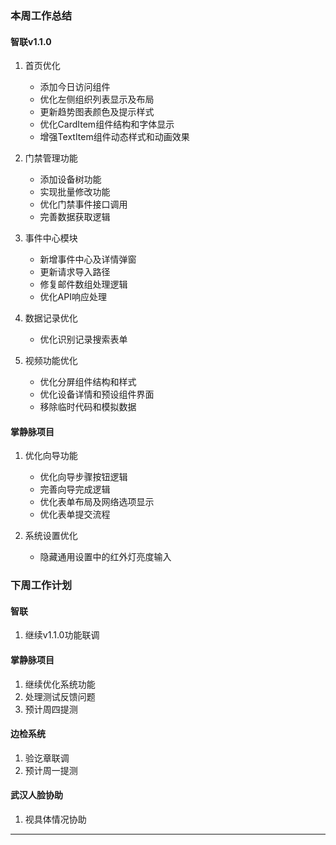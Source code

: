 ### 本周工作总结

#### 智联v1.1.0

1. 首页优化
   - 添加今日访问组件
   - 优化左侧组织列表显示及布局
   - 更新趋势图表颜色及提示样式
   - 优化CardItem组件结构和字体显示
   - 增强TextItem组件动态样式和动画效果

2. 门禁管理功能
   - 添加设备树功能
   - 实现批量修改功能
   - 优化门禁事件接口调用
   - 完善数据获取逻辑

3. 事件中心模块
   - 新增事件中心及详情弹窗
   - 更新请求导入路径
   - 修复邮件数组处理逻辑
   - 优化API响应处理

4. 数据记录优化
   - 优化识别记录搜索表单

5. 视频功能优化
   - 优化分屏组件结构和样式
   - 优化设备详情和预设组件界面
   - 移除临时代码和模拟数据

#### 掌静脉项目

1. 优化向导功能
   - 优化向导步骤按钮逻辑
   - 完善向导完成逻辑
   - 优化表单布局及网络选项显示
   - 优化表单提交流程

2. 系统设置优化
   - 隐藏通用设置中的红外灯亮度输入

### 下周工作计划

#### 智联

1. 继续v1.1.0功能联调

#### 掌静脉项目

1. 继续优化系统功能
2. 处理测试反馈问题
3. 预计周四提测

#### 边检系统

1. 验讫章联调
2. 预计周一提测

#### 武汉人脸协助

1. 视具体情况协助
--- 